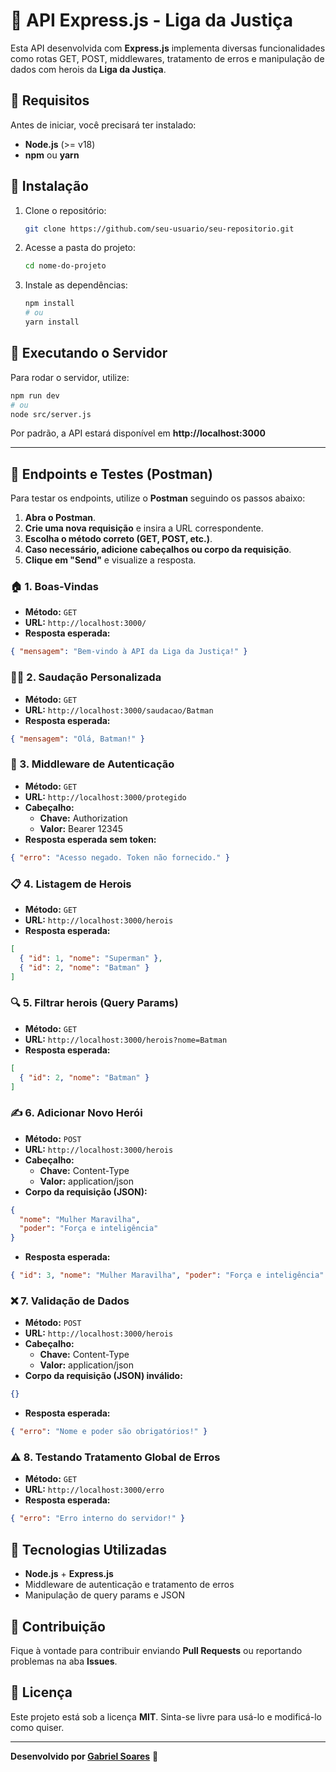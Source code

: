 # 🚀 API Express.js - Liga da Justiça

Esta API desenvolvida com **Express.js** implementa diversas funcionalidades como rotas GET, POST, middlewares, tratamento de erros e manipulação de dados com herois da **Liga da Justiça**.

## 📌 Requisitos
Antes de iniciar, você precisará ter instalado:
- **Node.js** (>= v18)
- **npm** ou **yarn**

## 📌 Instalação

1. Clone o repositório:
   ```sh
   git clone https://github.com/seu-usuario/seu-repositorio.git
   ```
2. Acesse a pasta do projeto:
   ```sh
   cd nome-do-projeto
   ```
3. Instale as dependências:
   ```sh
   npm install
   # ou
   yarn install
   ```

## 📌 Executando o Servidor
Para rodar o servidor, utilize:
```sh
npm run dev
# ou
node src/server.js
```
Por padrão, a API estará disponível em **http://localhost:3000**

---

## 📌 Endpoints e Testes (Postman)
Para testar os endpoints, utilize o **Postman** seguindo os passos abaixo:

1. **Abra o Postman**.
2. **Crie uma nova requisição** e insira a URL correspondente.
3. **Escolha o método correto (GET, POST, etc.)**.
4. **Caso necessário, adicione cabeçalhos ou corpo da requisição**.
5. **Clique em "Send"** e visualize a resposta.

### 🏠 1. Boas-Vindas
- **Método:** `GET`
- **URL:** `http://localhost:3000/`
- **Resposta esperada:**
```json
{ "mensagem": "Bem-vindo à API da Liga da Justiça!" }
```

### 🦸‍♂️ 2. Saudação Personalizada
- **Método:** `GET`
- **URL:** `http://localhost:3000/saudacao/Batman`
- **Resposta esperada:**
```json
{ "mensagem": "Olá, Batman!" }
```

### 🔐 3. Middleware de Autenticação
- **Método:** `GET`
- **URL:** `http://localhost:3000/protegido`
- **Cabeçalho:**
  - **Chave:** Authorization
  - **Valor:** Bearer 12345
- **Resposta esperada sem token:**
```json
{ "erro": "Acesso negado. Token não fornecido." }
```

### 📋 4. Listagem de Herois
- **Método:** `GET`
- **URL:** `http://localhost:3000/herois`
- **Resposta esperada:**
```json
[
  { "id": 1, "nome": "Superman" },
  { "id": 2, "nome": "Batman" }
]
```

### 🔍 5. Filtrar herois (Query Params)
- **Método:** `GET`
- **URL:** `http://localhost:3000/herois?nome=Batman`
- **Resposta esperada:**
```json
[
  { "id": 2, "nome": "Batman" }
]
```

### ✍️ 6. Adicionar Novo Herói
- **Método:** `POST`
- **URL:** `http://localhost:3000/herois`
- **Cabeçalho:**
  - **Chave:** Content-Type
  - **Valor:** application/json
- **Corpo da requisição (JSON):**
```json
{
  "nome": "Mulher Maravilha",
  "poder": "Força e inteligência"
}
```
- **Resposta esperada:**
```json
{ "id": 3, "nome": "Mulher Maravilha", "poder": "Força e inteligência" }
```

### ❌ 7. Validação de Dados
- **Método:** `POST`
- **URL:** `http://localhost:3000/herois`
- **Cabeçalho:**
  - **Chave:** Content-Type
  - **Valor:** application/json
- **Corpo da requisição (JSON) inválido:**
```json
{}
```
- **Resposta esperada:**
```json
{ "erro": "Nome e poder são obrigatórios!" }
```

### ⚠️ 8. Testando Tratamento Global de Erros
- **Método:** `GET`
- **URL:** `http://localhost:3000/erro`
- **Resposta esperada:**
```json
{ "erro": "Erro interno do servidor!" }
```

## 📌 Tecnologias Utilizadas
- **Node.js** + **Express.js**
- Middleware de autenticação e tratamento de erros
- Manipulação de query params e JSON

## 📌 Contribuição
Fique à vontade para contribuir enviando **Pull Requests** ou reportando problemas na aba **Issues**.

## 📌 Licença
Este projeto está sob a licença **MIT**. Sinta-se livre para usá-lo e modificá-lo como quiser.

---
**Desenvolvido por [Gabriel Soares](https://github.com/gabriel-fstk)** 🚀

